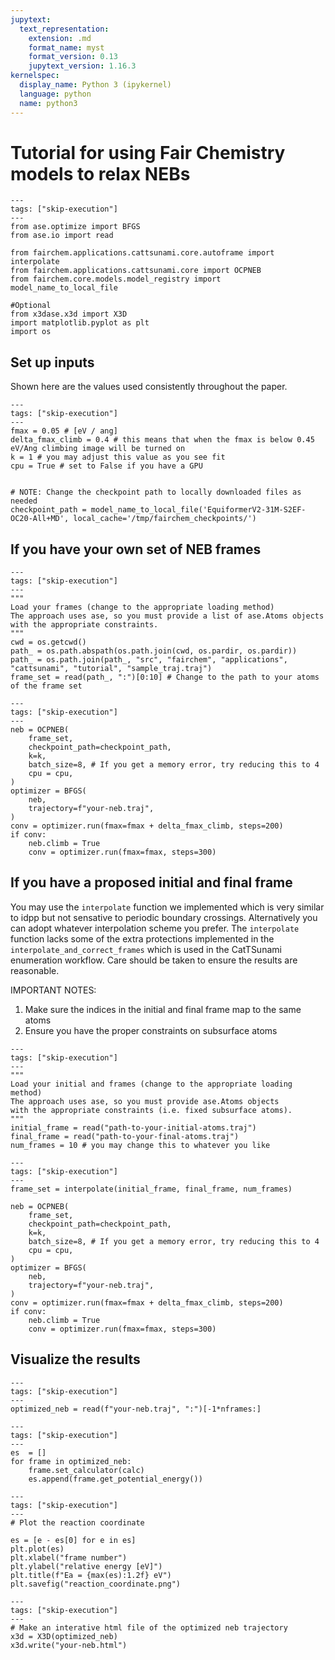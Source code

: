 ```yaml
---
jupytext:
  text_representation:
    extension: .md
    format_name: myst
    format_version: 0.13
    jupytext_version: 1.16.3
kernelspec:
  display_name: Python 3 (ipykernel)
  language: python
  name: python3
---
```


# Tutorial for using Fair Chemistry models to relax NEBs

```{code-cell} ipython3
---
tags: ["skip-execution"]
---
from ase.optimize import BFGS
from ase.io import read

from fairchem.applications.cattsunami.core.autoframe import interpolate
from fairchem.applications.cattsunami.core import OCPNEB
from fairchem.core.models.model_registry import model_name_to_local_file

#Optional
from x3dase.x3d import X3D
import matplotlib.pyplot as plt
import os
```

## Set up inputs

Shown here are the values used consistently throughout the paper.

```{code-cell} ipython3
---
tags: ["skip-execution"]
---
fmax = 0.05 # [eV / ang]
delta_fmax_climb = 0.4 # this means that when the fmax is below 0.45 eV/Ang climbing image will be turned on
k = 1 # you may adjust this value as you see fit
cpu = True # set to False if you have a GPU


# NOTE: Change the checkpoint path to locally downloaded files as needed
checkpoint_path = model_name_to_local_file('EquiformerV2-31M-S2EF-OC20-All+MD', local_cache='/tmp/fairchem_checkpoints/')
```

## If you have your own set of NEB frames

```{code-cell} ipython3
---
tags: ["skip-execution"]
---
"""
Load your frames (change to the appropriate loading method)
The approach uses ase, so you must provide a list of ase.Atoms objects
with the appropriate constraints.
"""
cwd = os.getcwd()
path_ = os.path.abspath(os.path.join(cwd, os.pardir, os.pardir))
path_ = os.path.join(path_, "src", "fairchem", "applications", "cattsunami", "tutorial", "sample_traj.traj")
frame_set = read(path_, ":")[0:10] # Change to the path to your atoms of the frame set
```

```{code-cell} ipython3
---
tags: ["skip-execution"]
---
neb = OCPNEB(
    frame_set,
    checkpoint_path=checkpoint_path,
    k=k,
    batch_size=8, # If you get a memory error, try reducing this to 4
    cpu = cpu,
)
optimizer = BFGS(
    neb,
    trajectory=f"your-neb.traj",
)
conv = optimizer.run(fmax=fmax + delta_fmax_climb, steps=200)
if conv:
    neb.climb = True
    conv = optimizer.run(fmax=fmax, steps=300)
```

## If you have a proposed initial and final frame

You may use the `interpolate` function we implemented which is very similar to idpp but not sensative to periodic boundary crossings. Alternatively you can adopt whatever interpolation scheme you prefer. The `interpolate` function lacks some of the extra protections implemented in the `interpolate_and_correct_frames` which is used in the CatTSunami enumeration workflow. Care should be taken to ensure the results are reasonable.

IMPORTANT NOTES:
1. Make sure the indices in the initial and final frame map to the same atoms
2. Ensure you have the proper constraints on subsurface atoms

```{code-cell} ipython3
---
tags: ["skip-execution"]
---
"""
Load your initial and frames (change to the appropriate loading method)
The approach uses ase, so you must provide ase.Atoms objects
with the appropriate constraints (i.e. fixed subsurface atoms).
"""
initial_frame = read("path-to-your-initial-atoms.traj")
final_frame = read("path-to-your-final-atoms.traj")
num_frames = 10 # you may change this to whatever you like
```

```{code-cell} ipython3
---
tags: ["skip-execution"]
---
frame_set = interpolate(initial_frame, final_frame, num_frames)

neb = OCPNEB(
    frame_set,
    checkpoint_path=checkpoint_path,
    k=k,
    batch_size=8, # If you get a memory error, try reducing this to 4
    cpu = cpu,
)
optimizer = BFGS(
    neb,
    trajectory=f"your-neb.traj",
)
conv = optimizer.run(fmax=fmax + delta_fmax_climb, steps=200)
if conv:
    neb.climb = True
    conv = optimizer.run(fmax=fmax, steps=300)
```

## Visualize the results

```{code-cell} ipython3
---
tags: ["skip-execution"]
---
optimized_neb = read(f"your-neb.traj", ":")[-1*nframes:]
```

```{code-cell} ipython3
---
tags: ["skip-execution"]
---
es  = []
for frame in optimized_neb:
    frame.set_calculator(calc)
    es.append(frame.get_potential_energy())
```

```{code-cell} ipython3
---
tags: ["skip-execution"]
---
# Plot the reaction coordinate

es = [e - es[0] for e in es]
plt.plot(es)
plt.xlabel("frame number")
plt.ylabel("relative energy [eV]")
plt.title(f"Ea = {max(es):1.2f} eV")
plt.savefig("reaction_coordinate.png")
```

```{code-cell} ipython3
---
tags: ["skip-execution"]
---
# Make an interative html file of the optimized neb trajectory
x3d = X3D(optimized_neb)
x3d.write("your-neb.html")
```
